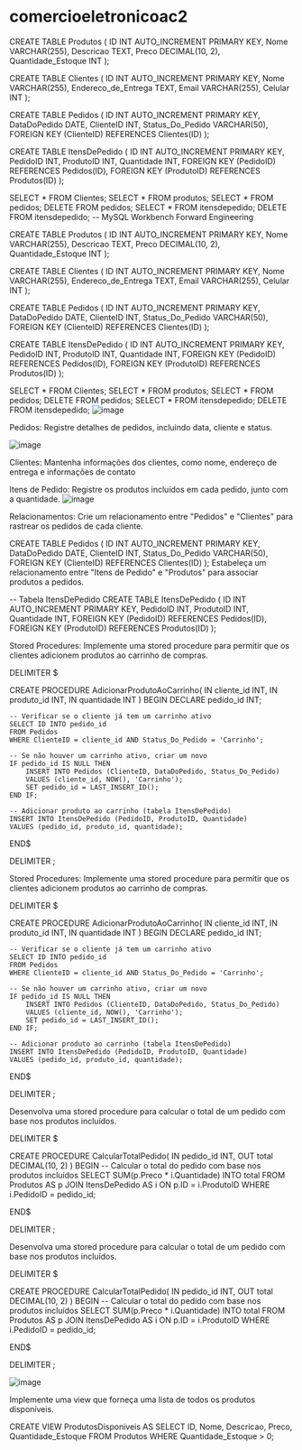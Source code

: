 # comercioeletronicoac2




CREATE TABLE Produtos (
    ID INT AUTO_INCREMENT PRIMARY KEY,
    Nome VARCHAR(255),
    Descricao TEXT,
    Preco DECIMAL(10, 2),
    Quantidade_Estoque INT
);




CREATE TABLE Clientes (
    ID INT AUTO_INCREMENT PRIMARY KEY,
    Nome VARCHAR(255),
    Endereco_de_Entrega TEXT,
    Email VARCHAR(255),
    Celular INT 
);


CREATE TABLE Pedidos (
    ID INT AUTO_INCREMENT PRIMARY KEY,
    DataDoPedido DATE,
    ClienteID INT,
    Status_Do_Pedido VARCHAR(50),
    FOREIGN KEY (ClienteID) REFERENCES Clientes(ID)
);


CREATE TABLE ItensDePedido (
    ID INT AUTO_INCREMENT PRIMARY KEY,
    PedidoID INT,
    ProdutoID INT,
    Quantidade INT,
    FOREIGN KEY (PedidoID) REFERENCES Pedidos(ID),
    FOREIGN KEY (ProdutoID) REFERENCES Produtos(ID)
);



SELECT * FROM Clientes;
SELECT * FROM produtos;
SELECT * FROM pedidos;
DELETE FROM pedidos;
SELECT * FROM itensdepedido;
DELETE FROM itensdepedido;
-- MySQL Workbench Forward Engineering


CREATE TABLE Produtos (
    ID INT AUTO_INCREMENT PRIMARY KEY,
    Nome VARCHAR(255),
    Descricao TEXT,
    Preco DECIMAL(10, 2),
    Quantidade_Estoque INT
);




CREATE TABLE Clientes (
    ID INT AUTO_INCREMENT PRIMARY KEY,
    Nome VARCHAR(255),
    Endereco_de_Entrega TEXT,
    Email VARCHAR(255),
    Celular INT 
);


CREATE TABLE Pedidos (
    ID INT AUTO_INCREMENT PRIMARY KEY,
    DataDoPedido DATE,
    ClienteID INT,
    Status_Do_Pedido VARCHAR(50),
    FOREIGN KEY (ClienteID) REFERENCES Clientes(ID)
);


CREATE TABLE ItensDePedido (
    ID INT AUTO_INCREMENT PRIMARY KEY,
    PedidoID INT,
    ProdutoID INT,
    Quantidade INT,
    FOREIGN KEY (PedidoID) REFERENCES Pedidos(ID),
    FOREIGN KEY (ProdutoID) REFERENCES Produtos(ID)
);



SELECT * FROM Clientes;
SELECT * FROM produtos;
SELECT * FROM pedidos;
DELETE FROM pedidos;
SELECT * FROM itensdepedido;
DELETE FROM itensdepedido;
![image](https://github.com/huankzera/comercioeletronicoac2/assets/126423433/c652a035-ef94-4b2a-ae69-eee6dfbe1303)

Pedidos: Registre detalhes de pedidos, incluindo data, cliente e status.

![image](https://github.com/huankzera/comercioeletronicoac2/assets/126423433/a1fc40ef-c052-40dc-997a-205d08c9bebb)

Clientes: Mantenha informações dos clientes, como nome, endereço de entrega e informações de contato

Itens de Pedido: Registre os produtos incluídos em cada pedido, junto com a quantidade.
![image](https://github.com/huankzera/comercioeletronicoac2/assets/126423433/4f7bc993-6de7-4f21-9548-a7a9c0af3bf5)


Relacionamentos:
Crie um relacionamento entre "Pedidos" e "Clientes" para rastrear os pedidos de cada cliente.

  
CREATE TABLE Pedidos (
    ID INT AUTO_INCREMENT PRIMARY KEY,
    DataDoPedido DATE,
    ClienteID INT,
    Status_Do_Pedido VARCHAR(50),
    FOREIGN KEY (ClienteID) REFERENCES Clientes(ID)
);
Estabeleça um relacionamento entre "Itens de Pedido" e "Produtos" para associar produtos a pedidos.

-- Tabela ItensDePedido
CREATE TABLE ItensDePedido (
    ID INT AUTO_INCREMENT PRIMARY KEY,
    PedidoID INT,
    ProdutoID INT,
    Quantidade INT,
    FOREIGN KEY (PedidoID) REFERENCES Pedidos(ID),
    FOREIGN KEY (ProdutoID) REFERENCES Produtos(ID)
);



Stored Procedures:
Implemente uma stored procedure para permitir que os clientes adicionem produtos ao carrinho de compras.

DELIMITER $

CREATE PROCEDURE AdicionarProdutoAoCarrinho(
    IN cliente_id INT,
    IN produto_id INT,
    IN quantidade INT
)
BEGIN
    DECLARE pedido_id INT;
    
    -- Verificar se o cliente já tem um carrinho ativo
    SELECT ID INTO pedido_id
    FROM Pedidos
    WHERE ClienteID = cliente_id AND Status_Do_Pedido = 'Carrinho';
    
    -- Se não houver um carrinho ativo, criar um novo
    IF pedido_id IS NULL THEN
        INSERT INTO Pedidos (ClienteID, DataDoPedido, Status_Do_Pedido)
        VALUES (cliente_id, NOW(), 'Carrinho');
        SET pedido_id = LAST_INSERT_ID();
    END IF;
    
    -- Adicionar produto ao carrinho (tabela ItensDePedido)
    INSERT INTO ItensDePedido (PedidoID, ProdutoID, Quantidade)
    VALUES (pedido_id, produto_id, quantidade);
    
END$

DELIMITER ;


Stored Procedures:
Implemente uma stored procedure para permitir que os clientes adicionem produtos ao carrinho de compras.

DELIMITER $

CREATE PROCEDURE AdicionarProdutoAoCarrinho(
    IN cliente_id INT,
    IN produto_id INT,
    IN quantidade INT
)
BEGIN
    DECLARE pedido_id INT;
    
    -- Verificar se o cliente já tem um carrinho ativo
    SELECT ID INTO pedido_id
    FROM Pedidos
    WHERE ClienteID = cliente_id AND Status_Do_Pedido = 'Carrinho';
    
    -- Se não houver um carrinho ativo, criar um novo
    IF pedido_id IS NULL THEN
        INSERT INTO Pedidos (ClienteID, DataDoPedido, Status_Do_Pedido)
        VALUES (cliente_id, NOW(), 'Carrinho');
        SET pedido_id = LAST_INSERT_ID();
    END IF;
    
    -- Adicionar produto ao carrinho (tabela ItensDePedido)
    INSERT INTO ItensDePedido (PedidoID, ProdutoID, Quantidade)
    VALUES (pedido_id, produto_id, quantidade);
    
END$

DELIMITER ;

Desenvolva uma stored procedure para calcular o total de um pedido com base nos produtos incluídos.

DELIMITER $

CREATE PROCEDURE CalcularTotalPedido(
    IN pedido_id INT,
    OUT total DECIMAL(10, 2)
)
BEGIN
    -- Calcular o total do pedido com base nos produtos incluídos
    SELECT SUM(p.Preco * i.Quantidade) INTO total
    FROM Produtos AS p
    JOIN ItensDePedido AS i ON p.ID = i.ProdutoID
    WHERE i.PedidoID = pedido_id;
    
END$

DELIMITER ;

Desenvolva uma stored procedure para calcular o total de um pedido com base nos produtos incluídos.

DELIMITER $

CREATE PROCEDURE CalcularTotalPedido(
    IN pedido_id INT,
    OUT total DECIMAL(10, 2)
)
BEGIN
    -- Calcular o total do pedido com base nos produtos incluídos
    SELECT SUM(p.Preco * i.Quantidade) INTO total
    FROM Produtos AS p
    JOIN ItensDePedido AS i ON p.ID = i.ProdutoID
    WHERE i.PedidoID = pedido_id;
    
END$

DELIMITER ;

![image](https://github.com/huankzera/comercioeletronicoac2/assets/126423433/e884a497-d926-4818-a698-e070c9d65fad)

Implemente uma view que forneça uma lista de todos os produtos disponíveis.

CREATE VIEW ProdutosDisponiveis AS
SELECT ID, Nome, Descricao, Preco, Quantidade_Estoque
FROM Produtos
WHERE Quantidade_Estoque > 0;


